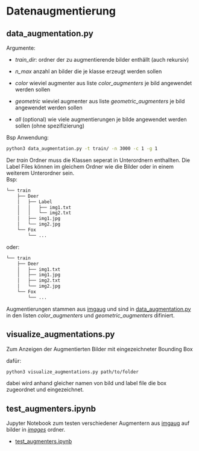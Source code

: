 # Datenaugmentierung

## data_augmentation.py

Argumente:
* *train_dir*: ordner der zu augmentierende bilder enthällt
(auch rekursiv)

* *n_max* anzahl an bilder die je klasse erzeugt werden sollen
* *color* wieviel augmenter aus liste *color_augmenters* 
je bild angewendet werden sollen 
* *geometric* wieviel augmenter aus liste *geometric_augmenters* 
je bild angewendet werden sollen

* *all* (optional) wie viele augmentierungen je bilde 
angewendet werden sollen (ohne spezifizierung)


Bsp Anwendung:
```bash
python3 data_augmentation.py -t train/ -n 3000 -c 1 -g 1
```

Der *train* Ordner muss die Klassen seperat in
Unterordnern enthallten.
Die Label Files können im gleichem Ordner wie die Bilder 
oder in einem weiterem Unterordner sein.  
Bsp:
```bash
└── train
    ├── Deer
    │   ├── Label
    │   │   ├── img1.txt
    │   │   └── img2.txt
    │   ├── img1.jpg
    │   └── img2.jpg
    └── Fox
        └── ...
```

oder:
```bash
└── train
    ├── Deer
    │   ├── img1.txt
    │   ├── img1.jpg
    │   ├── img2.txt
    │   └── img2.jpg
    └── Fox
        └── ...
```

Augmentierungen stammen aus [imgaug](https://imgaug.readthedocs.io/en/latest/index.html) und sind in [data_augmentation.py](data_augmentation.py) in den listen *color_augmenters* 
und *geometric_augmenters* difiniert.



## visualize_augmentations.py

Zum Anzeigen der Augmentierten Bilder mit eingezeichneter Bounding Box

dafür:

```bash
python3 visualize_augmentations.py path/to/folder
```
dabei wird anhand gleicher namen von bild und label file
die box zugeordnet und eingezeichnet.


## test_augmenters.ipynb

Jupyter Notebook zum testen verschiedener Augmentern aus
[imgaug](https://imgaug.readthedocs.io/en/latest/source/api.html)
auf bilder in [*images*](images/) ordner.

* [test_augmenters.ipynb](test_augmenters.ipynb)
